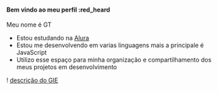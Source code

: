 #### Bem vindo ao meu perfil :red_heard

Meu nome é GT

- Estou estudando na [Alura](https://www.alura.com.br/)
- Estou me desenvolvendo em varias linguagens mais a principale é JavaScript
- Utilizo esse espaço para minha organização e compartilhamento dos meus projetos em desenvolvimento

! [descrição do GIE]([https://www.google.com/url?sa=i&url=https%3A%2F%2Fsupport.snosites.com%2Fhc%2Fen-us%2Farticles%2F115001588173-How-to-Add-a-GIF&psig=AOvVaw34Pg3AzwMacaBctDN1Pah9&ust=1719334347261000&source=images&cd=vfe&opi=89978449&ved=0CA4QjRxqFwoTCKCjp9rZ9IYDFQAAAAAdAAAAABAT](https://media4.giphy.com/media/GY6Zmupsc3ilQbsjbL/giphy.webp?cid=790b7611nbf1fyqog41jvp75by789yvcn6gi2ndet5el4ubf&ep=v1_gifs_search&rid=giphy.webp&ct=g))
